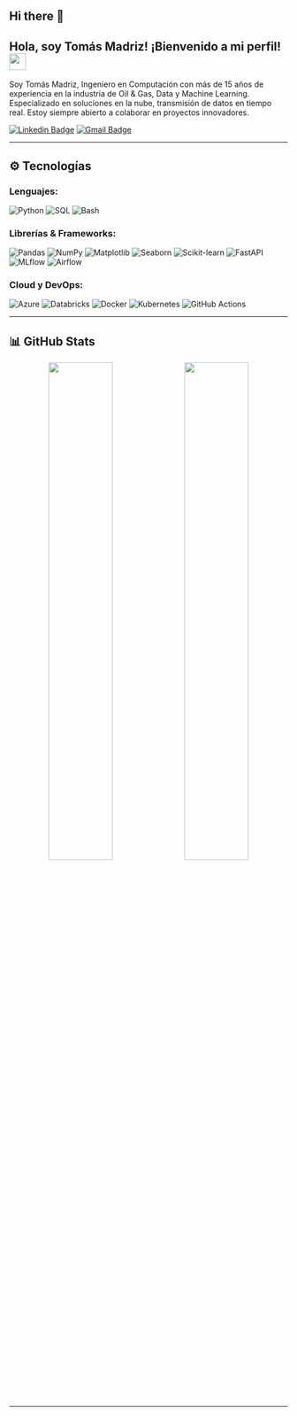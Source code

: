 ## Hi there 👋
## Hola, soy Tomás Madriz! ¡Bienvenido a mi perfil! <img src="https://raw.githubusercontent.com/aemmadi/aemmadi/master/wave.gif" width="30px">

Soy Tomás Madriz, Ingeniero en Computación con más de 15 años de experiencia en la industria de Oil & Gas, Data y Machine Learning. Especializado en soluciones en la nube, transmisión de datos en tiempo real. Estoy siempre abierto a colaborar en proyectos innovadores.

[![Linkedin Badge](https://img.shields.io/badge/-TomasMadriz-blue?style=flat-square&logo=Linkedin&logoColor=white&link=https://www.linkedin.com/in/tomás-madriz-4a95b422)](https://www.linkedin.com/in/tom%C3%A1s-madriz-4a95b422/)
[![Gmail Badge](https://img.shields.io/badge/-tomasmadrizg@gmail.com-c14438?style=flat-square&logo=Gmail&logoColor=white&link=mailto:tmadriz@gmail.com)](mailto:tmadriz@gmail.com)

---

## ⚙️ Tecnologías

### Lenguajes:

![Python](https://img.shields.io/badge/-Python-black?style=flat-square&logo=Python)
![SQL](https://img.shields.io/badge/-SQL-blue?style=flat-square&logo=sqlite)
![Bash](https://img.shields.io/badge/-Bash-4EAA25?style=flat-square&logo=gnu-bash)

### Librerías & Frameworks:

![Pandas](https://img.shields.io/badge/-Pandas-150458?style=flat-square&logo=pandas)
![NumPy](https://img.shields.io/badge/-NumPy-013243?style=flat-square&logo=numpy)
![Matplotlib](https://img.shields.io/badge/-Matplotlib-11557C?style=flat-square&logo=matplotlib)
![Seaborn](https://img.shields.io/badge/-Seaborn-3776AB?style=flat-square&logo=python)
![Scikit-learn](https://img.shields.io/badge/-Scikit_Learn-F7931E?style=flat-square&logo=scikit-learn)
![FastAPI](https://img.shields.io/badge/-FastAPI-009688?style=flat-square&logo=fastapi)
![MLflow](https://img.shields.io/badge/-MLflow-0194E2?style=flat-square&logo=mlflow)
![Airflow](https://img.shields.io/badge/-Airflow-017CEE?style=flat-square&logo=apache-airflow)

### Cloud y DevOps:

![Azure](https://img.shields.io/badge/-Azure-0078D4?style=flat-square&logo=microsoft-azure)
![Databricks](https://img.shields.io/badge/-Databricks-EF3A25?style=flat-square&logo=databricks)
![Docker](https://img.shields.io/badge/-Docker-2496ED?style=flat-square&logo=docker)
![Kubernetes](https://img.shields.io/badge/-Kubernetes-326CE5?style=flat-square&logo=kubernetes)
![GitHub Actions](https://img.shields.io/badge/-GitHub_Actions-2088FF?style=flat-square&logo=github-actions)

---


## 📊 GitHub Stats

<p align="center">
  <img width="48%" src="https://github-readme-stats.vercel.app/api?username=TomasAMadrizG&show_icons=true&theme=tokyonight" />
  <img width="48%" src="https://github-readme-streak-stats.herokuapp.com/?user=TomasAMadrizG&theme=tokyonight" />
</p>

---

